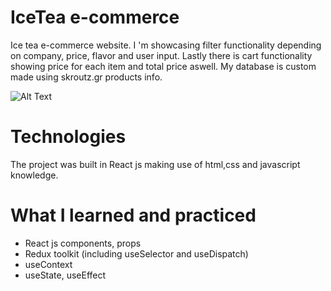 # IceTea e-commerce
Ice tea e-commerce website. I 'm showcasing filter functionality depending on company, price, flavor and user input. Lastly there is cart functionality showing price for each item and total price aswell. My database is custom made using skroutz.gr products info.

![Alt Text](IceTea.gif)

# Technologies

The project was built in React js making use of html,css and javascript knowledge.

# What I learned and practiced 
- React js components, props
- Redux toolkit (including useSelector and useDispatch)
- useContext
- useState, useEffect



